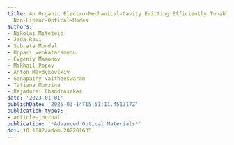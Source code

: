 ```yaml
---
title: An Organic Electro-Mechanical-Cavity Emitting Efficiently Tunable, Continuous-Wave-Pumped
  Non-Linear-Optical-Modes
authors:
- Nikolai Mitetelo
- Jada Ravi
- Subrata Mondal
- Uppari Venkataramudu
- Evgeniy Mamonov
- Mikhail Popov
- Anton Maydykovskiy
- Ganapathy Vaitheeswaran
- Tatiana Murzina
- Rajadurai Chandrasekar
date: '2023-01-01'
publishDate: '2025-03-14T15:51:11.451317Z'
publication_types:
- article-journal
publication: '*Advanced Optical Materials*'
doi: 10.1002/adom.202201635
---
```

